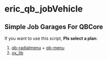 # eric_qb_jobVehicle
Simple Job Garages For QBCore
---
If you want to use this script, **Pls select a plan**:
1. [qb-radialmenu](https://github.com/qbcore-framework/qb-radialmenu) + [qb-menu](https://github.com/qbcore-framework/qb-menu)
2. [ox_lib](https://github.com/overextended/ox_lib/releases/latest)
